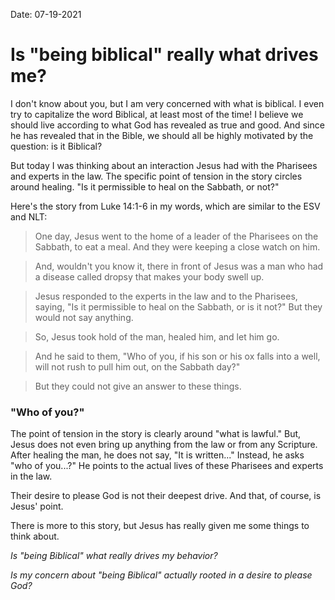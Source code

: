 Date: 07-19-2021

# Is "being biblical" really what drives me?

I don't know about you, but I am very concerned with what is biblical. I even try to capitalize the word Biblical, at least most of the time! I believe we should live according to what God has revealed as true and good. And since he has revealed that in the Bible, we should all be highly motivated by the question: is it Biblical?

But today I was thinking about an interaction Jesus had with the Pharisees and experts in the law. The specific point of tension in the story circles around healing. "Is it permissible to heal on the Sabbath, or not?" 

Here's the story from Luke 14:1-6 in my words, which are similar to the ESV and NLT:

> One day, Jesus went to the home of a leader of the Pharisees on the Sabbath, to eat a meal. And they were keeping a close watch on him.

> And, wouldn't you know it, there in front of Jesus was a man who had a disease called dropsy that makes your body swell up. 

> Jesus responded to the experts in the law and to the Pharisees, saying, "Is it permissible to heal on the Sabbath, or is it not?" But they would not say anything.

> So, Jesus took hold of the man, healed him, and let him go.

> And he said to them, "Who of you, if his son or his ox falls into a well, will not rush to pull him out, on the Sabbath day?"

> But they could not give an answer to these things.


### "Who of you?"

The point of tension in the story is clearly around "what is lawful." But, Jesus does not even bring up anything from the law or from any Scripture. After healing the man, he does not say, "It is written..." Instead, he asks "who of you...?" He points to the actual lives of these Pharisees and experts in the law. 

Their desire to please God is not their deepest drive. And that, of course, is Jesus' point. 

There is more to this story, but Jesus has really given me some things to think about. 

*Is "being Biblical" what really drives my behavior?*

*Is my concern about "being Biblical" actually rooted in a desire to please God?*
